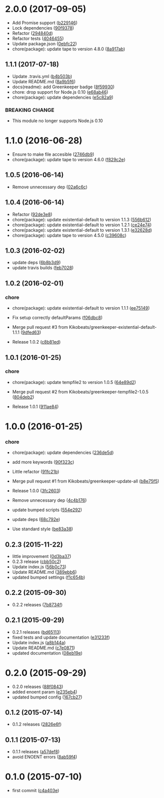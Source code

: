 <a name="2.0.0"></a>
# 2.0.0 (2017-09-05)

* Add Promise support ([b229146](https://github.com/kikobeats/create-temp-file2/commit/b229146))
* Lock dependencies ([90f9378](https://github.com/kikobeats/create-temp-file2/commit/90f9378))
* Refactor ([294840d](https://github.com/kikobeats/create-temp-file2/commit/294840d))
* Refactor tests ([4046455](https://github.com/kikobeats/create-temp-file2/commit/4046455))
* Update package.json ([0ebfc22](https://github.com/kikobeats/create-temp-file2/commit/0ebfc22))
* chore(package): update tape to version 4.8.0 ([8a917ab](https://github.com/kikobeats/create-temp-file2/commit/8a917ab))



<a name="1.1.1"></a>
## 1.1.1 (2017-07-18)

* Update .travis.yml ([b4b503b](https://github.com/kikobeats/create-temp-file2/commit/b4b503b))
* Update README.md ([8a9b5f6](https://github.com/kikobeats/create-temp-file2/commit/8a9b5f6))
* docs(readme): add Greenkeeper badge ([8f59930](https://github.com/kikobeats/create-temp-file2/commit/8f59930))
* chore: drop support for Node.js 0.10 ([e68ab46](https://github.com/kikobeats/create-temp-file2/commit/e68ab46))
* chore(package): update dependencies ([e5c82a9](https://github.com/kikobeats/create-temp-file2/commit/e5c82a9))


### BREAKING CHANGE

* This module no longer supports Node.js 0.10


<a name="1.1.0"></a>
# 1.1.0 (2016-06-28)

* Ensure to make file accesible ([2746db9](https://github.com/kikobeats/create-temp-file2/commit/2746db9))
* chore(package): update tape to version 4.6.0 ([f829c2e](https://github.com/kikobeats/create-temp-file2/commit/f829c2e))



<a name="1.0.5"></a>
## 1.0.5 (2016-06-14)

* Remove unnecessary dep ([02a6c6c](https://github.com/kikobeats/create-temp-file2/commit/02a6c6c))



<a name="1.0.4"></a>
## 1.0.4 (2016-06-14)

* Refactor ([92de3e8](https://github.com/kikobeats/create-temp-file2/commit/92de3e8))
* chore(package): update existential-default to version 1.1.3 ([556b612](https://github.com/kikobeats/create-temp-file2/commit/556b612))
* chore(package): update existential-default to version 1.2.1 ([ce24e74](https://github.com/kikobeats/create-temp-file2/commit/ce24e74))
* chore(package): update existential-default to version 1.3.1 ([e32628d](https://github.com/kikobeats/create-temp-file2/commit/e32628d))
* chore(package): update tape to version 4.5.0 ([c39608c](https://github.com/kikobeats/create-temp-file2/commit/c39608c))



<a name="1.0.3"></a>
## 1.0.3 (2016-02-02)


* update deps ([6b8b3d9](https://github.com/kikobeats/create-temp-file2/commit/6b8b3d9))
* update travis builds ([feb7028](https://github.com/kikobeats/create-temp-file2/commit/feb7028))



<a name="1.0.2"></a>
## 1.0.2 (2016-02-01)


### chore

* chore(package): update existential-default to version 1.1.1 ([ee75149](https://github.com/kikobeats/create-temp-file2/commit/ee75149))

* Fix setup correctly defaultParams ([f06dbc8](https://github.com/kikobeats/create-temp-file2/commit/f06dbc8))
* Merge pull request #3 from Kikobeats/greenkeeper-existential-default-1.1.1 ([9dfed63](https://github.com/kikobeats/create-temp-file2/commit/9dfed63))
* Release 1.0.2 ([c8b81ed](https://github.com/kikobeats/create-temp-file2/commit/c8b81ed))



<a name="1.0.1"></a>
## 1.0.1 (2016-01-25)


### chore

* chore(package): update tempfile2 to version 1.0.5 ([64e89d2](https://github.com/kikobeats/create-temp-file2/commit/64e89d2))

* Merge pull request #2 from Kikobeats/greenkeeper-tempfile2-1.0.5 ([804deb2](https://github.com/kikobeats/create-temp-file2/commit/804deb2))
* Release 1.0.1 ([911ae84](https://github.com/kikobeats/create-temp-file2/commit/911ae84))



<a name="1.0.0"></a>
# 1.0.0 (2016-01-25)


### chore

* chore(package): update dependencies ([236de5d](https://github.com/kikobeats/create-temp-file2/commit/236de5d))

* add more keywords ([90f323c](https://github.com/kikobeats/create-temp-file2/commit/90f323c))
* Little refactor ([91fc21b](https://github.com/kikobeats/create-temp-file2/commit/91fc21b))
* Merge pull request #1 from Kikobeats/greenkeeper-update-all ([b8e75f5](https://github.com/kikobeats/create-temp-file2/commit/b8e75f5))
* Release 1.0.0 ([3fc2603](https://github.com/kikobeats/create-temp-file2/commit/3fc2603))
* Remove unnecessary dep ([4c4b176](https://github.com/kikobeats/create-temp-file2/commit/4c4b176))
* update bumped scripts ([554e292](https://github.com/kikobeats/create-temp-file2/commit/554e292))
* update deps ([68c792e](https://github.com/kikobeats/create-temp-file2/commit/68c792e))
* Use standard style ([be83a38](https://github.com/kikobeats/create-temp-file2/commit/be83a38))



<a name="0.2.3"></a>
## 0.2.3 (2015-11-22)


*  little improvement ([0d3ba37](https://github.com/kikobeats/create-temp-file2/commit/0d3ba37))
* 0.2.3 release ([cbb50c2](https://github.com/kikobeats/create-temp-file2/commit/cbb50c2))
* Update index.js ([56b0c73](https://github.com/kikobeats/create-temp-file2/commit/56b0c73))
* Update README.md ([389ebb6](https://github.com/kikobeats/create-temp-file2/commit/389ebb6))
* updated bumped settings ([f1c654b](https://github.com/kikobeats/create-temp-file2/commit/f1c654b))



<a name="0.2.2"></a>
## 0.2.2 (2015-09-30)


* 0.2.2 releases ([7b8734f](https://github.com/kikobeats/create-temp-file2/commit/7b8734f))



<a name="0.2.1"></a>
## 0.2.1 (2015-09-29)


* 0.2.1 releases ([bd65113](https://github.com/kikobeats/create-temp-file2/commit/bd65113))
* fixed tests and update documentation ([e31233f](https://github.com/kikobeats/create-temp-file2/commit/e31233f))
* Update index.js ([a8b144a](https://github.com/kikobeats/create-temp-file2/commit/a8b144a))
* Update README.md ([c7e0871](https://github.com/kikobeats/create-temp-file2/commit/c7e0871))
* updated documentation ([08eb19e](https://github.com/kikobeats/create-temp-file2/commit/08eb19e))



<a name="0.2.0"></a>
# 0.2.0 (2015-09-29)


* 0.2.0 releases ([88f0843](https://github.com/kikobeats/create-temp-file2/commit/88f0843))
* added enoent param ([e235eb4](https://github.com/kikobeats/create-temp-file2/commit/e235eb4))
* updated bumped config ([167cb27](https://github.com/kikobeats/create-temp-file2/commit/167cb27))



<a name="0.1.2"></a>
## 0.1.2 (2015-07-14)


* 0.1.2 releases ([2826e6f](https://github.com/kikobeats/create-temp-file2/commit/2826e6f))



<a name="0.1.1"></a>
## 0.1.1 (2015-07-13)


* 0.1.1 releases ([a57def8](https://github.com/kikobeats/create-temp-file2/commit/a57def8))
* avoid ENOENT errors ([8ab59f4](https://github.com/kikobeats/create-temp-file2/commit/8ab59f4))



<a name="0.1.0"></a>
# 0.1.0 (2015-07-10)


* first commit ([c4a403e](https://github.com/kikobeats/create-temp-file2/commit/c4a403e))



